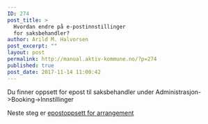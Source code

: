 ```yaml
---
ID: 274
post_title: >
  Hvordan endre på e-postinnstillinger
  for saksbehandler?
author: Arild M. Halvorsen
post_excerpt: ""
layout: post
permalink: http://manual.aktiv-kommune.no/?p=274
published: true
post_date: 2017-11-14 11:00:42
---
```

Du finner oppsett for epost til saksbehandler under Administrasjon->Booking->Innstillinger

Neste steg er [epostoppsett for arrangement](http://manual.aktiv-kommune.no/?p=278)